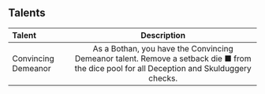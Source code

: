 ## Talents

|        Talent       | Description |
|:------------------- |:-----------:|
| Convincing Demeanor | As a Bothan, you have the Convincing Demeanor talent.  Remove a setback die ■ from the dice pool for all Deception and Skulduggery checks.
